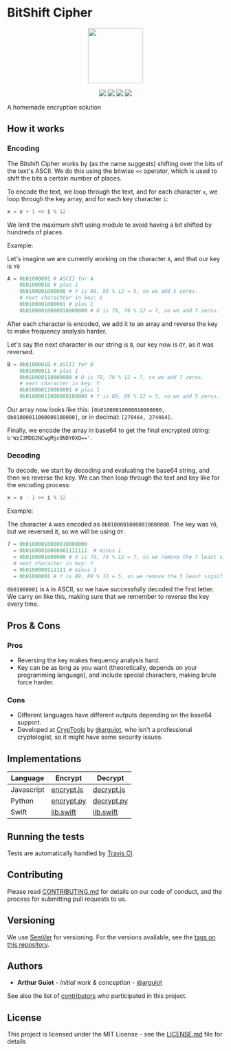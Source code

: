 # BitShift Cipher
<p align="center">
<!-- replace image by project Image -->
<img height="128" src="https://cryptools.github.io/img/bit-shift.svg">
</p>
<p align="center">
<img src="https://cryptools.github.io/img/status/implemented.svg">
<img src="https://img.shields.io/travis/CrypTools/BitShiftCipher.svg">
<img src="https://img.shields.io/github/license/Cryptools/BitShiftCipher.svg">
<img src="https://img.shields.io/github/contributors/Cryptools/BitShiftCipher.svg">
</p>

A homemade encryption solution

## How it works

### Encoding

The Bitshift Cipher works by (as the name suggests) shifting over the bits of the text's ASCII. We do this using the bitwise `<<` operator, which is used to shift the bits a certain number of places.

To encode the text, we loop through the text, and for each character `x`, we loop through the key array, and for each key character `i`:

```py
x = x + 1 << i % 12
```

We limit the maximum shift using modulo to avoid having a bit shifted by hundreds of places

Example:

Let's imagine we are currently working on the character `A`, and that our key is `YO`

```Python
A = 0b01000001 # ASCII for A
    0b01000010 # plus 1
    0b0100001000000 # Y is 89, 89 % 12 = 5, so we add 5 zeros.
    # next charachter in key: O
    0b0100001000001 # plus 1
    0b01000010000010000000 # O is 79, 79 % 12 = 7, so we add 7 zeros.
```

After each character is encoded, we add it to an array and reverse the key to make frequency analysis harder.

Let's say the next character in our string is `B`, our key now is `OY`, as it was reversed.

```Python
B = 0b01000010 # ASCII for B
    0b01000011 # plus 1
    0b010000110000000 # O is 79, 79 % 12 = 7, so we add 7 zeros.
    # next character in key: Y
    0b010000110000001 # plus 1
    0b01000011000000100000 # Y is 89, 89 % 12 = 5, so we add 5 zeros.
```

Our array now looks like this: `[0b01000010000010000000, 0b01000011000000100000]`, or in decimal: `[270464, 274464]`.

Finally, we encode the array in base64 to get the final encrypted string: `b'WzI3MDQ2NCwgMjc0NDY0XQ=='`.

### Decoding

To decode, we start by decoding and evaluating the base64 string, and then we reverse the key. We can then loop through the text and key like for the encoding process:

```Python
x = x - 1 >> i % 12
```

Example:

The character `A` was encoded as `0b01000010000010000000`. The key was `YO`, but we reversed it, so we will be using `OY`.

```Python
? = 0b01000010000010000000
  = 0b01000010000001111111  # minus 1
  = 0b0100001000000 # O is 79, 79 % 12 = 7, so we remove the 7 least significant bits
  # next character in key: Y
  = 0b0100000111111 # minus 1
  = 0b01000001 # Y is 89, 89 % 12 = 5, so we remove the 5 least significant bits
```

`0b01000001` is `A` in ASCII, so we have successfully decoded the first letter. We carry on like this, making sure that we remember to reverse the key every time.

## Pros & Cons

### Pros
* Reversing the key makes frequency analysis hard.
* Key can be as long as you want (theoretically, depends on your programming language), and include special characters, making brute force harder.

### Cons
* Different languages have different outputs depending on the base64 support.
* Developed at [CrypTools](https://cryptools.github.io) by [@arguiot](https://github.com/arguiot), who isn't a professional cryptologist, so it might have some security issues.

## Implementations

|  Language  |           Encrypt           |           Decrypt           |
|------------|-----------------------------|-----------------------------|
| Javascript | [encrypt.js](js/encrypt.js) | [decrypt.js](js/decrypt.js) |
|   Python   | [encrypt.py](py/encrypt.py) | [decrypt.py](py/decrypt.py) |
|   Swift    | [lib.swift](swift/lib.swift)| [lib.swift](swift/lib.swift)|

## Running the tests

Tests are automatically handled by [Travis CI](https://travis-ci.org/CrypTools/BitShiftCipher/).

## Contributing

Please read [CONTRIBUTING.md](https://github.com/CrypTools/cryptools.github.io/blob/master/CONTRIBUTING.md) for details on our code of conduct, and the process for submitting pull requests to us.

## Versioning

We use [SemVer](http://semver.org/) for versioning. For the versions available, see the [tags on this repository](https://github.com/CrypTools/BitShiftCipher/tags).

## Authors

* **Arthur Guiot** - *Initial work & conception* - [@arguiot](https://github.com/arguiot)

See also the list of [contributors](https://github.com/CrypTools/BitShiftCipher/contributors) who participated in this project.

## License

This project is licensed under the MIT License - see the [LICENSE.md](LICENSE.md) file for details
